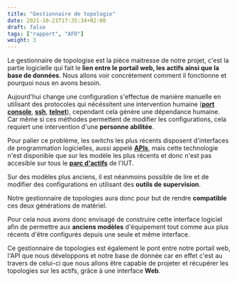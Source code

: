 ```yaml
---
title: "Gestionnaire de topologie"
date: 2021-10-21T17:35:34+02:00
draft: false
tags: ["rapport", "AFD"]
weight: 3
---
```

Le gestionnaire de topologise est la pièce maitresse de notre projet, c'est la partie logicielle qui fait le **lien entre le portail web, les actifs ainsi que la base de données**.
Nous allons voir concrètement comment il fonctionne et pourquoi nous en avons besoin.

Aujourd'hui change une configuration s'effectue de manière manuelle en utilisant des protocoles qui nécéssitent une intervention humaine (**[port console](/word_index/#port-console "port dédié à la configuration sur un équipement réseau")**, **[ssh](/word_index/#ssh "moyen de communication en réseau sécurisé")**, **[telnet](/word_index/#telnet "moyen de communication en réseau non sécurisé")**), cependant cela génère une dépendance humaine. Car même si ces méthodes permettent de modifier les configurations, cela requiert une intervention d'une **personne abilitée**.

Pour palier ce problème, les switchs les plus récents disposent d'interfaces de programmation logicielles, aussi appelé **[APIs](/word_index/#api "ensemble de fonction et de procédure créant une application")**, mais cette technologie n'est disponible que sur les modèle les plus récents et donc n'est pas accesible sur tous le **[parc d'actifs](/word_index/#parc-actifs "ensemble des équipements en productions sur un réseau")** de l'IUT.

Sur des modèles plus anciens, il est néanmoins possible de lire et de modifier des configurations en utilisant des **outils de supervision**.

Notre gestionnaire de topologies aura donc pour but de rendre **compatible** ces deux générations de matériel.

Pour cela nous avons donc envisagé de construire cette interface logiciel afin de permettre aux **anciens modèles** d'équipement tout comme aux plus récents d'être configurés depuis une seule et même interface.

Ce gestionnaire de topologies est également le pont entre notre portail web, l'API que nous développons et notre base de donnée car en effet c'est au travers de celui-ci que nous allons être capable de projeter et récupérer les topologies sur les actifs, grâce à une interface **Web**.
